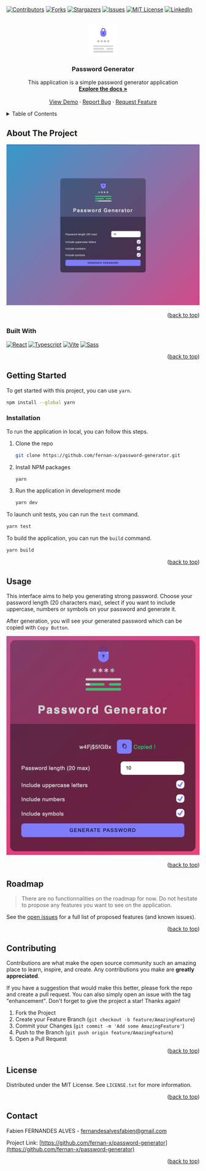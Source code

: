 <a name="readme-top"></a>

[![Contributors][contributors-shield]][contributors-url]
[![Forks][forks-shield]][forks-url]
[![Stargazers][stars-shield]][stars-url]
[![Issues][issues-shield]][issues-url]
[![MIT License][license-shield]][license-url]
[![LinkedIn][linkedin-shield]][linkedin-url]

<!-- PROJECT LOGO -->
<br />
<div align="center">
  <a href="https://github.com/fernan-x/password-generator">
    <img src="src/assets/images/logo.gif" alt="Logo" width="80" height="80">
  </a>

<h3 align="center">Password Generator</h3>

  <p align="center">
    This application is a simple password generator application
    <br />
    <a href="https://github.com/fernan-x/password-generator"><strong>Explore the docs »</strong></a>
    <br />
    <br />
    <a href="https://fernan-x.github.io/password-generator/">View Demo</a>
    ·
    <a href="https://github.com/fernan-x/password-generator/issues">Report Bug</a>
    ·
    <a href="https://github.com/fernan-x/password-generator/issues">Request Feature</a>
  </p>
</div>

<!-- TABLE OF CONTENTS -->
<details>
  <summary>Table of Contents</summary>
  <ol>
    <li>
      <a href="#about-the-project">About The Project</a>
      <ul>
        <li><a href="#built-with">Built With</a></li>
      </ul>
    </li>
    <li>
      <a href="#getting-started">Getting Started</a>
      <ul>
        <li><a href="#prerequisites">Prerequisites</a></li>
        <li><a href="#installation">Installation</a></li>
      </ul>
    </li>
    <li><a href="#usage">Usage</a></li>
    <li><a href="#roadmap">Roadmap</a></li>
    <li><a href="#contributing">Contributing</a></li>
    <li><a href="#license">License</a></li>
    <li><a href="#contact">Contact</a></li>
  </ol>
</details>

<!-- ABOUT THE PROJECT -->

## About The Project

[![Product Name Screen Shot][product-screenshot]](https://github.com/fernan-x/password-generator)

<p align="right">(<a href="#readme-top">back to top</a>)</p>

### Built With

[![React][react.js]][react-url]
[![Typescript][typescript]][typescript-url]
[![Vite][vite]][vite-url]
[![Sass][sass]][sass-url]

<p align="right">(<a href="#readme-top">back to top</a>)</p>

<!-- GETTING STARTED -->

## Getting Started

To get started with this project, you can use `yarn`.

```sh
npm install --global yarn
```

### Installation

To run the application in local, you can follow this steps.

1. Clone the repo

   ```sh
   git clone https://github.com/fernan-x/password-generator.git
   ```

2. Install NPM packages

   ```sh
   yarn
   ```

3. Run the application in development mode

   ```sh
   yarn dev
   ```

To launch unit tests, you can run the `test` command.

```sh
yarn test
```

To build the application, you can run the `build` command.

```sh
yarn build
```

<p align="right">(<a href="#readme-top">back to top</a>)</p>

<!-- USAGE EXAMPLES -->

## Usage

This interface aims to help you generating strong password. Choose your password length (20 characters max), select if you want to include uppercase, numbers or symbols on your password and generate it.

After generation, you will see your generated password which can be copied with `Copy Button`.

![Copy button](src/assets/images/copy.png)

<p align="right">(<a href="#readme-top">back to top</a>)</p>

<!-- ROADMAP -->

## Roadmap

> There are no functionnalities on the roadmap for now. Do not hesitate to propose any features you want to see on the application.

See the [open issues](https://github.com/fernan-x/password-generator/issues) for a full list of proposed features (and known issues).

<p align="right">(<a href="#readme-top">back to top</a>)</p>

<!-- CONTRIBUTING -->

## Contributing

Contributions are what make the open source community such an amazing place to learn, inspire, and create. Any contributions you make are **greatly appreciated**.

If you have a suggestion that would make this better, please fork the repo and create a pull request. You can also simply open an issue with the tag "enhancement".
Don't forget to give the project a star! Thanks again!

1. Fork the Project
2. Create your Feature Branch (`git checkout -b feature/AmazingFeature`)
3. Commit your Changes (`git commit -m 'Add some AmazingFeature'`)
4. Push to the Branch (`git push origin feature/AmazingFeature`)
5. Open a Pull Request

<p align="right">(<a href="#readme-top">back to top</a>)</p>

<!-- LICENSE -->

## License

Distributed under the MIT License. See `LICENSE.txt` for more information.

<p align="right">(<a href="#readme-top">back to top</a>)</p>

<!-- CONTACT -->

## Contact

Fabien FERNANDES ALVES - fernandesalvesfabien@gmail.com

Project Link: [https://github.com/fernan-x/password-generator](https://github.com/fernan-x/password-generator)

<p align="right">(<a href="#readme-top">back to top</a>)</p>

<!-- MARKDOWN LINKS & IMAGES -->
<!-- https://www.markdownguide.org/basic-syntax/#reference-style-links -->

[contributors-shield]: https://img.shields.io/github/contributors/fernan-x/password-generator.svg?style=for-the-badge
[contributors-url]: https://github.com/fernan-x/password-generator/graphs/contributors
[forks-shield]: https://img.shields.io/github/forks/fernan-x/password-generator.svg?style=for-the-badge
[forks-url]: https://github.com/fernan-x/password-generator/network/members
[stars-shield]: https://img.shields.io/github/stars/fernan-x/password-generator.svg?style=for-the-badge
[stars-url]: https://github.com/fernan-x/password-generator/stargazers
[issues-shield]: https://img.shields.io/github/issues/fernan-x/password-generator.svg?style=for-the-badge
[issues-url]: https://github.com/fernan-x/password-generator/issues
[license-shield]: https://img.shields.io/github/license/fernan-x/password-generator.svg?style=for-the-badge
[license-url]: https://github.com/fernan-x/password-generator/blob/master/LICENSE.txt
[linkedin-shield]: https://img.shields.io/badge/-LinkedIn-black.svg?style=for-the-badge&logo=linkedin&colorB=555
[linkedin-url]: https://linkedin.com/in/fabien-fernandes-alves
[product-screenshot]: src/assets/images/main-image.png
[react.js]: https://img.shields.io/badge/React-20232A?style=for-the-badge&logo=react&logoColor=61DAFB
[react-url]: https://reactjs.org/
[typescript]: https://img.shields.io/badge/Typescript-20232A?style=for-the-badge&logo=typescript
[typescript-url]: https://www.typescriptlang.org/
[vite]: https://img.shields.io/badge/Vite-20232A?style=for-the-badge&logo=vite
[vite-url]: https://vitejs.dev/
[sass]: https://img.shields.io/badge/Sass-20232A?style=for-the-badge&logo=sass
[sass-url]: https://sass-lang.com/

